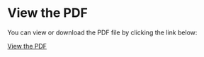 # View the PDF

You can view or download the PDF file by clicking the link below:

[View the PDF](./../en.subjects/en.subject.CPP04.pdf)